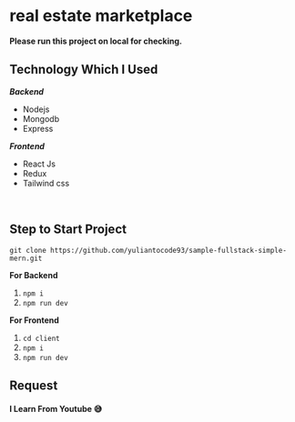 # real estate marketplace

**Please run this project on local for checking.**

## Technology Which I Used

**_Backend_**

- Nodejs
- Mongodb
- Express

**_Frontend_**
- React Js
- Redux
- Tailwind css

<br />

## Step to Start Project

`git clone https://github.com/yuliantocode93/sample-fullstack-simple-mern.git`

**For Backend**
1.  `npm i`
2.  `npm run dev`

**For Frontend**
1.  `cd client`
2.  `npm i`
3.  `npm run dev`

## Request

#### I Learn From Youtube 😅
